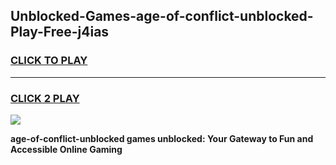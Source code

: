 
## Unblocked-Games-age-of-conflict-unblocked-Play-Free-j4ias
<h3>
<a href="https://premium76.site?title=age-of-conflict-unblocked&ref=18A1">CLICK TO PLAY</a></h3>
<hr>

<h3>
<a href="https://premium76.site?title=age-of-conflict-unblocked&ref=18A1">CLICK 2 PLAY</a>
  
</h3>

<a href="https://premium76.site?title=age-of-conflict-unblocked&ref=18A1"><img src="https://clearcache.store/games.png"></a>


**age-of-conflict-unblocked games unblocked: Your Gateway to Fun and Accessible Online Gaming**
